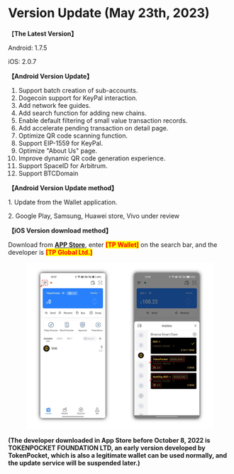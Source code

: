 # Version Update (May 23th, 2023)

【**The Latest Version】**

Android: 1.7.5

iOS: 2.0.7



**【Android Version Update】**

1. Support batch creation of sub-accounts.
2. Dogecoin support for KeyPal interaction.
3. Add network fee guides.
4. Add search function for adding new chains.
5. Enable default filtering of small value transaction records.
6. Add accelerate pending transaction on detail page.
7. Optimize QR code scanning function.
8. Support EIP-1559 for KeyPal.
9. Optimize "About Us" page.
10. Improve dynamic QR code generation experience.
11. Support SpaceID for Arbitrum.
12. Support BTCDomain



**【Android Version Update method】**

&#x20;1\. Update from the Wallet application.

&#x20;2\. Google Play, Samsung, Huawei store, Vivo under review



**【iOS Version download method】‌**

&#x20; Download from [**APP Store**](https://apps.apple.com/hk/app/tp-global-wallet/id6444625622), enter <mark style="color:red;">**\[TP Wallet]**</mark> on the search bar, and the developer is <mark style="color:red;">**\[TP Global Ltd.]**</mark>

<figure><img src="../../.gitbook/assets/image (1) (2).png" alt=""><figcaption></figcaption></figure>

**(The developer downloaded in App Store before October 8, 2022 is TOKENPOCKET FOUNDATION LTD, an early version developed by TokenPocket, which is also a legitimate wallet can be used normally, and the update service will be suspended later.)**
